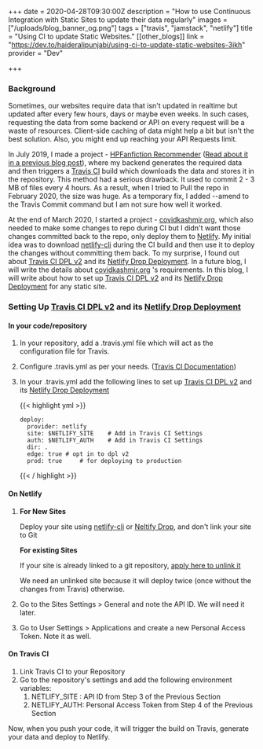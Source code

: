 +++
date = 2020-04-28T09:30:00Z
description = "How to use Continuous Integration with Static Sites to update their data regularly"
images = ["/uploads/blog_banner_og.png"]
tags = ["travis", "jamstack", "netlify"]
title = "Using CI to update Static Websites."
[[other_blogs]]
link = "https://dev.to/haideralipunjabi/using-ci-to-update-static-websites-3ikh"
provider = "Dev"

+++
### Background

Sometimes, our websites require data that isn't updated in realtime but updated after every few hours, days or maybe even weeks. In such cases, requesting the data from some backend or API on every request will be a waste of resources. Client-side caching of data might help a bit but isn't the best solution. Also, you might end up reaching your API Requests limit.

In July 2019, I made a project - [HPFanfiction Recommender](https://hpffrec.hackesta.org "HPFanfiction Recommender") ([Read about it in a previous blog post](https://blog.haideralipunjabi.com/posts/making-hpfanfiction-recommender/)), where my backend generates the required data and then triggers a [Travis CI](https://travis-ci.org/) build which downloads the data and stores it in the repository. This method had a serious drawback. It used to commit 2 - 3 MB of files every 4 hours. As a result, when I tried to Pull the repo in February 2020, the size was huge. As a temporary fix, I added --amend to the Travis Commit command but I am not sure how well it worked.

At the end of March 2020, I started a project - [covidkashmir.org](covidkashmir.org), which also needed to make some changes to repo during CI but I didn't want those changes committed back to the repo, only deploy them to [Netlify](https://www.netlify.com/). My initial idea was to download [netlify-cli](https://docs.netlify.com/cli/get-started/) during the CI build and then use it to deploy the changes without committing them back. To my surprise, I found out about [Travis CI DPL v2](https://docs.travis-ci.com/user/deployment-v2) and its [Netlify Drop Deployment](https://docs.travis-ci.com/user/deployment-v2/providers/netlify/). In a future blog, I will write the details about [covidkashmir.org](covidkashmir.org) 's requirements. In this blog, I will write about how to set up [Travis CI DPL v2](https://docs.travis-ci.com/user/deployment-v2) and its [Netlify Drop Deployment](https://docs.travis-ci.com/user/deployment-v2/providers/netlify/) for any static site.

### Setting Up [Travis CI DPL v2](https://docs.travis-ci.com/user/deployment-v2) and its [Netlify Drop Deployment](https://docs.travis-ci.com/user/deployment-v2/providers/netlify/)

#### In your code/repository

1. In your repository, add a .travis.yml file which will act as the configuration file for Travis.
2. Configure .travis.yml as per your needs. ([Travis CI Documentation](https://docs.travis-ci.com/))
3. In your .travis.yml add the following lines to set up [Travis CI DPL v2](https://docs.travis-ci.com/user/deployment-v2) and its [Netlify Drop Deployment](https://docs.travis-ci.com/user/deployment-v2/providers/netlify/)

   {{< highlight yml >}}

       deploy:
         provider: netlify
         site: $NETLIFY_SITE	# Add in Travis CI Settings
         auth: $NETLIFY_AUTH	# Add in Travis CI Settings
         dir: .
         edge: true # opt in to dpl v2
         prod: true		# for deploying to production

   {{< / highlight >}}

#### On Netlify

1. **For New Sites**

   Deploy your site using [netlify-cli](https://docs.netlify.com/cli/get-started/) or [Neltify Drop](https://app.netlify.com/drop), and don't link your site to Git

   **For existing Sites**

   If your site is already linked to a git repository, [apply here to unlink it](https://community.netlify.com/c/Netlify-support/48)

   We need an unlinked site because it will deploy twice (once without the changes from Travis) otherwise.
2. Go to the Sites Settings > General and note the API ID. We will need it later.
3. Go to User Settings > Applications and create a new Personal Access Token. Note it as well.

#### **On Travis CI**

1. Link Travis CI to your Repository
2. Go to the repository's settings and add the following environment variables:
   1. NETLIFY_SITE : API ID from Step 3 of the Previous Section
   2. NETLIFY_AUTH: Personal Access Token from Step 4 of the Previous Section

Now, when you push your code, it will trigger the build on Travis, generate your data and deploy to Netlify.